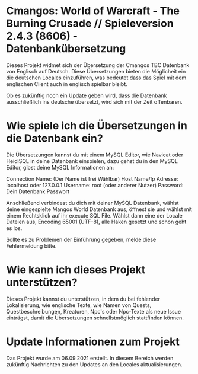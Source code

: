 Cmangos: World of Warcraft - The Burning Crusade // Spieleversion 2.4.3 (8606) - Datenbankübersetzung
=====================================================================================================

Dieses Projekt widmet sich der Übersetzung der Cmangos TBC Datenbank von Englisch
auf Deutsch.
Diese Übersetzungen bieten die Möglicheit ein die deutschen Locales einzuführen, 
was bedeutet dass das Spiel mit dem englischen Client auch in englisch spielbar bleibt.

Ob es zukünftig noch ein Update geben wird, dass die Datenbank ausschließlich ins deutsche
übersetzt, wird sich mit der Zeit offenbaren.



Wie spiele ich die Übersetzungen in die Datenbank ein?
======================================================

Die Übersetzungen kannst du mit einem MySQL Editor, wie Navicat oder HeidiSQL in deine
Datenbank einspielen, dazu gehst du in den MySQL Editor, gibst deine MySQL Informationen an:

Connection Name: (Der Name ist frei Wählbar)
Host Name/Ip Adresse: localhost oder 127.0.0.1
Username: root (oder anderer Nutzer)
Password: Dein Datenbank Passwort

Anschließend verbindest du dich mit deiner MySQL Datenbank, wählst deine eingespielte Mangos World Datenbank aus, öffnest sie und wählst mit einem Rechtsklick auf ihr execute SQL File.
Wählst dann eine der Locale Dateien aus, Encoding 65001 (UTF-8), alle Haken gesetzt und schon geht es los.

Sollte es zu Problemen der Einführung gegeben, melde diese Fehlermeldung bitte.


Wie kann ich dieses Projekt unterstützen?
==========================================

Dieses Projekt kannst du unterstützen, in dem du bei fehlender Lokalisierung, wie englische Texte,
wie Namen von Quests, Questbeschreibungen, Kreaturen, Npc's oder Npc-Texte als neue Issue einträgst,
damit die Übersetzungen schnellstmöglich stattfinden können.



Update Informationen zum Projekt
=========================================

Das Projekt wurde am 06.09.2021 erstellt.
In diesem Bereich werden zukünftig Nachrichten zu den Updates an den Locales aktualisierungen.

